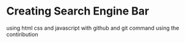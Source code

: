# Creating Search Engine Bar 
using html css and javascript 
with github and git command using the 
contiribution
